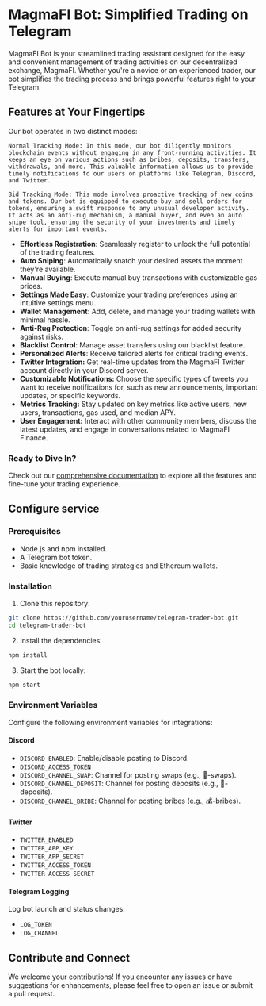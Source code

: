
# MagmaFI Bot: Simplified Trading on Telegram

MagmaFI Bot is your streamlined trading assistant designed for the easy and convenient management of trading activities on our decentralized exchange, MagmaFI. Whether you're a novice or an experienced trader, our bot simplifies the trading process and brings powerful features right to your Telegram.


## Features at Your Fingertips

Our bot operates in two distinct modes:

    Normal Tracking Mode: In this mode, our bot diligently monitors blockchain events without engaging in any front-running activities. It keeps an eye on various actions such as bribes, deposits, transfers, withdrawals, and more. This valuable information allows us to provide timely notifications to our users on platforms like Telegram, Discord, and Twitter.

    Bid Tracking Mode: This mode involves proactive tracking of new coins and tokens. Our bot is equipped to execute buy and sell orders for tokens, ensuring a swift response to any unusual developer activity. It acts as an anti-rug mechanism, a manual buyer, and even an auto snipe tool, ensuring the security of your investments and timely alerts for important events.

- **Effortless Registration**: Seamlessly register to unlock the full potential of the trading features.
- **Auto Sniping**: Automatically snatch your desired assets the moment they're available.
- **Manual Buying**: Execute manual buy transactions with customizable gas prices.
- **Settings Made Easy**: Customize your trading preferences using an intuitive settings menu.
- **Wallet Management**: Add, delete, and manage your trading wallets with minimal hassle.
- **Anti-Rug Protection**: Toggle on anti-rug settings for added security against risks.
- **Blacklist Control**: Manage asset transfers using our blacklist feature.
- **Personalized Alerts**: Receive tailored alerts for critical trading events.
- **Twitter Integration:** Get real-time updates from the MagmaFI Twitter account directly in your Discord server.
- **Customizable Notifications:** Choose the specific types of tweets you want to receive notifications for, such as new announcements, important updates, or specific keywords.
- **Metrics Tracking:** Stay updated on key metrics like active users, new users, transactions, gas used, and median APY.
- **User Engagement:** Interact with other community members, discuss the latest updates, and engage in conversations related to MagmaFI Finance.

### Ready to Dive In?

Check out our [comprehensive documentation](magmafi.xyz) to explore all the features and fine-tune your trading experience.


## Configure service

### Prerequisites

- Node.js and npm installed.
- A Telegram bot token.
- Basic knowledge of trading strategies and Ethereum wallets.

### Installation

1. Clone this repository:

```bash
git clone https://github.com/yourusername/telegram-trader-bot.git
cd telegram-trader-bot
```

2. Install the dependencies:

```bash
npm install
```

3. Start the bot locally:

```bash
npm start
```

### Environment Variables

Configure the following environment variables for integrations:

#### Discord

- `DISCORD_ENABLED`: Enable/disable posting to Discord.
- `DISCORD_ACCESS_TOKEN`
- `DISCORD_CHANNEL_SWAP`: Channel for posting swaps (e.g., 🔁-swaps).
- `DISCORD_CHANNEL_DEPOSIT`: Channel for posting deposits (e.g., 📩-deposits).
- `DISCORD_CHANNEL_BRIBE`: Channel for posting bribes (e.g., 💰-bribes).

#### Twitter

- `TWITTER_ENABLED`
- `TWITTER_APP_KEY`
- `TWITTER_APP_SECRET`
- `TWITTER_ACCESS_TOKEN`
- `TWITTER_ACCESS_SECRET`

#### Telegram Logging

Log bot launch and status changes:

- `LOG_TOKEN`
- `LOG_CHANNEL`


## Contribute and Connect

We welcome your contributions! If you encounter any issues or have suggestions for enhancements, please feel free to open an issue or submit a pull request.

